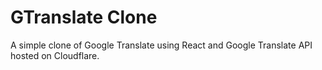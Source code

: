# GTranslate Clone

A simple clone of Google Translate using React and Google Translate API hosted on Cloudflare.
